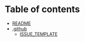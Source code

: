 # Table of contents

* [README](README.md)
* [.github](.github/README.md)
  * [ISSUE\_TEMPLATE](.github/issue_template.md)

